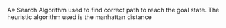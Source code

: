 A* Search Algorithm used to find correct path to reach the goal state. The heuristic algorithm used is the manhattan distance
